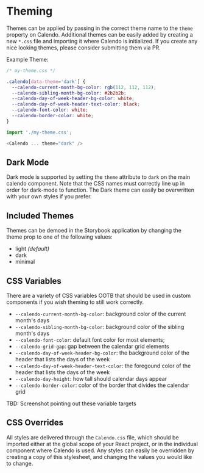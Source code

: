 # Theming

Themes can be applied by passing in the correct theme name to the `theme` property on Calendo. Additional themes can be easily added by creating a new `*.css` file and importing it where Calendo is initialized. If you create any nice looking themes, please consider submitting them via PR.

Example Theme:

```css
/* my-theme.css */

.calendo[data-theme='dark'] {
  --calendo-current-month-bg-color: rgb(112, 112, 112);
  --calendo-sibling-month-bg-color: #2b2b2b;
  --calendo-day-of-week-header-bg-color: white;
  --calendo-day-of-week-header-text-color: black;
  --calendo-font-color: white;
  --calendo-border-color: white;
}
```

```js
import './my-theme.css';

<Calendo ... theme="dark" />
```

## Dark Mode

Dark mode is supported by setting the `theme` attribute to `dark` on the main calendo component. Note that the CSS names must correctly line up in order for dark-mode to function. The Dark theme can easily be overwritten with your own styles if you prefer.

## Included Themes

Themes can be demoed in the Storybook application by changing the theme prop to one of the following values:

- light _(default)_
- dark
- minimal

## CSS Variables

There are a variety of CSS variables OOTB that should be used in custom components if you wish theming to still work correctly.

- `--calendo-current-month-bg-color`: background color of the current month's days
- `--calendo-sibling-month-bg-color`: background color of the sibling month's days
- `--calendo-font-color`: default font color for most elements;
- `--calendo-grid-gap`: gap between the calendar grid elements
- `--calendo-day-of-week-header-bg-color`: the background color of the header that lists the days of the week
- `--calendo-day-of-week-header-text-color`: the foregound color of the header that lists the days of the week
- `--calendo-day-height`: how tall should calendar days appear
- `--calendo-border-color`: color of the border that divides the calendar grid

TBD: Screenshot pointing out these variable targets

## CSS Overrides

All styles are delivered through the `Calendo.css` file, which should be imported either at the global scope of your React project, or in the individual component where Calendo is used. Any styles can easily be overridden by creating a copy of this stylesheet, and changing the values you would like to change.
